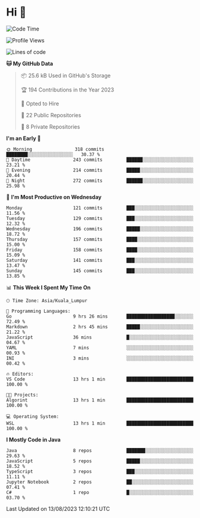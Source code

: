 <h1>Hi 👋</h1>

<!--START_SECTION:waka-->
![Code Time](http://img.shields.io/badge/Code%20Time-328%20hrs%2020%20mins-blue)

![Profile Views](http://img.shields.io/badge/Profile%20Views-1-blue)

![Lines of code](https://img.shields.io/badge/From%20Hello%20World%20I%27ve%20Written-1.1%20million%20lines%20of%20code-blue)

**🐱 My GitHub Data** 

> 📦 25.6 kB Used in GitHub's Storage 
 > 
> 🏆 194 Contributions in the Year 2023
 > 
> 💼 Opted to Hire
 > 
> 📜 22 Public Repositories 
 > 
> 🔑 8 Private Repositories 
 > 
**I'm an Early 🐤** 

```text
🌞 Morning                318 commits         ████████░░░░░░░░░░░░░░░░░   30.37 % 
🌆 Daytime                243 commits         ██████░░░░░░░░░░░░░░░░░░░   23.21 % 
🌃 Evening                214 commits         █████░░░░░░░░░░░░░░░░░░░░   20.44 % 
🌙 Night                  272 commits         ██████░░░░░░░░░░░░░░░░░░░   25.98 % 
```
📅 **I'm Most Productive on Wednesday** 

```text
Monday                   121 commits         ███░░░░░░░░░░░░░░░░░░░░░░   11.56 % 
Tuesday                  129 commits         ███░░░░░░░░░░░░░░░░░░░░░░   12.32 % 
Wednesday                196 commits         █████░░░░░░░░░░░░░░░░░░░░   18.72 % 
Thursday                 157 commits         ████░░░░░░░░░░░░░░░░░░░░░   15.00 % 
Friday                   158 commits         ████░░░░░░░░░░░░░░░░░░░░░   15.09 % 
Saturday                 141 commits         ███░░░░░░░░░░░░░░░░░░░░░░   13.47 % 
Sunday                   145 commits         ███░░░░░░░░░░░░░░░░░░░░░░   13.85 % 
```


📊 **This Week I Spent My Time On** 

```text
🕑︎ Time Zone: Asia/Kuala_Lumpur

💬 Programming Languages: 
Go                       9 hrs 26 mins       ██████████████████░░░░░░░   72.49 % 
Markdown                 2 hrs 45 mins       █████░░░░░░░░░░░░░░░░░░░░   21.22 % 
JavaScript               36 mins             █░░░░░░░░░░░░░░░░░░░░░░░░   04.67 % 
YAML                     7 mins              ░░░░░░░░░░░░░░░░░░░░░░░░░   00.93 % 
INI                      3 mins              ░░░░░░░░░░░░░░░░░░░░░░░░░   00.42 % 

🔥 Editors: 
VS Code                  13 hrs 1 min        █████████████████████████   100.00 % 

🐱‍💻 Projects: 
Algorint                 13 hrs 1 min        █████████████████████████   100.00 % 

💻 Operating System: 
WSL                      13 hrs 1 min        █████████████████████████   100.00 % 
```

**I Mostly Code in Java** 

```text
Java                     8 repos             ███████░░░░░░░░░░░░░░░░░░   29.63 % 
JavaScript               5 repos             █████░░░░░░░░░░░░░░░░░░░░   18.52 % 
TypeScript               3 repos             ███░░░░░░░░░░░░░░░░░░░░░░   11.11 % 
Jupyter Notebook         2 repos             ██░░░░░░░░░░░░░░░░░░░░░░░   07.41 % 
C#                       1 repo              █░░░░░░░░░░░░░░░░░░░░░░░░   03.70 % 
```




 Last Updated on 13/08/2023 12:10:21 UTC
<!--END_SECTION:waka-->
